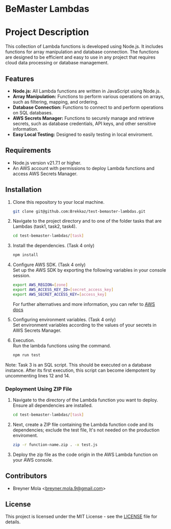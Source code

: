 # BeMaster Lambdas

# Project Description
This collection of Lambda functions is developed using Node.js. It includes functions for array manipulation and database connection. The functions are designed to be efficient and easy to use in any project that requires cloud data processing or database management.


## Features
- **Node.js:** All Lambda functions are written in JavaScript using Node.js.
- **Array Manipulation:** Functions to perform various operations on arrays, such as filtering, mapping, and ordering.
- **Database Connection:** Functions to connect to and perform operations on SQL databases.
- **AWS Secrets Manager:** Functions to securely manage and retrieve secrets, such as database credentials, API keys, and other sensitive information.
- **Easy Local Testing:** Designed to easily testing in local enviroment.


## Requirements
- Node.js version v21.7.1 or higher.
- An AWS account with permissions to deploy Lambda functions and access AWS Secrets Manager.


## Installation
1. Clone this repository to your local machine.  
    ```bash
    git clone git@github.com:Brekkaz/test-bemaster-lambdas.git
    ```

2. Navigate to the project directory and to one of the folder tasks that are Lambdas (task1, task2, task4).
    ```bash
    cd test-bemaster-lambdas/[task]
    ```

3. Install the dependencies. (Task 4 only)  
    ```bash
    npm install 
    ```

4. Configure AWS SDK. (Task 4 only)  
    Set up the AWS SDK by exporting the following variables in your console session.
    ```bash
    export AWS_REGION=[zone]
    export AWS_ACCESS_KEY_ID=[secret_access_key]
    export AWS_SECRET_ACCESS_KEY=[access_key]
    ```
    For further alternatives and more information, you can refer to [AWS docs](https://docs.aws.amazon.com/sdk-for-javascript/v2/developer-guide/configuring-the-jssdk.html)

5. Configuring environment variables. (Task 4 only)  
    Set environment variables according to the values ​​of your secrets in AWS Secrets Manager.

6. Execution.  
    Run the lambda functions using the command.
    ```bash
    npm run test
    ```

Note: Task 3 is an SQL script. This should be executed on a database instance. After its first execution, this script can become idempotent by uncommenting lines 12 and 14. 


### Deployment Using ZIP File
1. Navigate to the directory of the Lambda function you want to deploy. Ensure all dependencies are installed.
    ```bash
    cd test-bemaster-lambdas/[task]
    ```

2. Next, create a ZIP file containing the Lambda function code and its dependencies; exclude the test file, It's not needed on the production enviroment. 
    ```bash
    zip -r function-name.zip . -x test.js
    ```

3. Deploy the zip file as the code origin in the AWS Lambda function on your AWS console.


## Contributors
- Breyner Mola \<breyner.mola.9@gmail.com\>


## License
This project is licensed under the MIT License - see the [LICENSE](LICENSE) file for details.